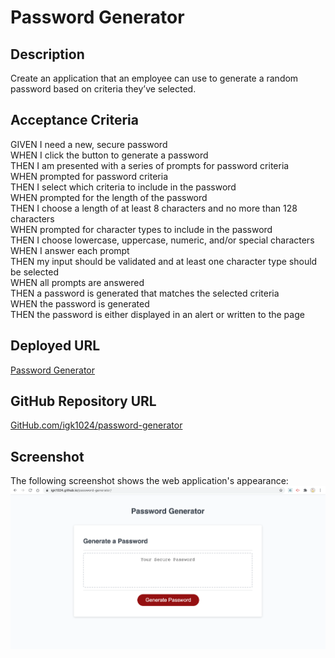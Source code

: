 # Password Generator

## Description
Create an application that an employee can use to generate a random password based on criteria they’ve selected.

## Acceptance Criteria
GIVEN I need a new, secure password<br />
WHEN I click the button to generate a password<br />
THEN I am presented with a series of prompts for password criteria<br />
WHEN prompted for password criteria<br />
THEN I select which criteria to include in the password<br />
WHEN prompted for the length of the password<br />
THEN I choose a length of at least 8 characters and no more than 128 characters<br />
WHEN prompted for character types to include in the password<br />
THEN I choose lowercase, uppercase, numeric, and/or special characters<br />
WHEN I answer each prompt<br />
THEN my input should be validated and at least one character type should be selected<br />
WHEN all prompts are answered<br />
THEN a password is generated that matches the selected criteria<br />
WHEN the password is generated<br />
THEN the password is either displayed in an alert or written to the page<br />

<h2>Deployed URL</h2>
<a href="https://igk1024.github.io/password-generator/" target="_blank">Password Generator</a>

<h2>GitHub Repository URL</h2>
<a href="https://github.com/igk1024/password-generator" target="_blank">GitHub.com/igk1024/password-generator</a>

## Screenshot
The following screenshot shows the web application's appearance:
<img src="/assets/images/password-generator-screenshot.png">
